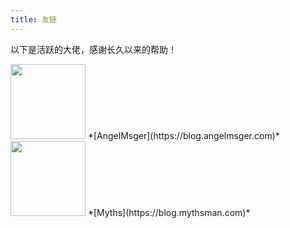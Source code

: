 ```yaml
---
title: 友链 
---
```

以下是活跃的大佬，感谢长久以来的帮助！

<img src="https://blog.angelmsger.com/img/avatar.png" width="120px" height="120px">
*[AngelMsger](https://blog.angelmsger.com)*

<img src="https://blog.mythsman.com/images/avatar.png" width="120px" height="120px">
*[Myths](https://blog.mythsman.com)*




